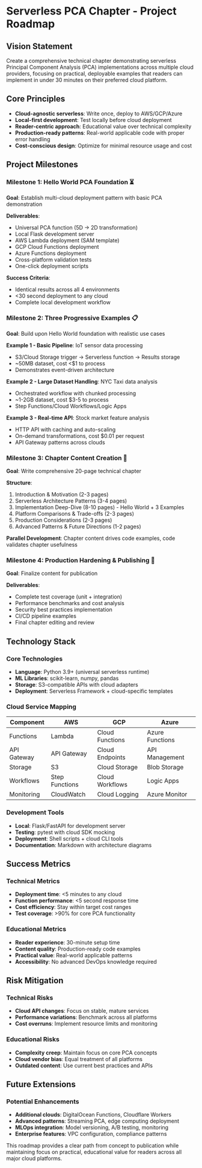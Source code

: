 # Serverless PCA Chapter - Project Roadmap

## Vision Statement
Create a comprehensive technical chapter demonstrating serverless Principal Component Analysis (PCA) implementations across multiple cloud providers, focusing on practical, deployable examples that readers can implement in under 30 minutes on their preferred cloud platform.

## Core Principles
- **Cloud-agnostic serverless**: Write once, deploy to AWS/GCP/Azure
- **Local-first development**: Test locally before cloud deployment  
- **Reader-centric approach**: Educational value over technical complexity
- **Production-ready patterns**: Real-world applicable code with proper error handling
- **Cost-conscious design**: Optimize for minimal resource usage and cost

## Project Milestones

### Milestone 1: Hello World PCA Foundation ⏳
**Goal**: Establish multi-cloud deployment pattern with basic PCA demonstration

**Deliverables**:
- Universal PCA function (5D → 2D transformation)
- Local Flask development server
- AWS Lambda deployment (SAM template)
- GCP Cloud Functions deployment
- Azure Functions deployment
- Cross-platform validation tests
- One-click deployment scripts

**Success Criteria**:
- Identical results across all 4 environments
- <30 second deployment to any cloud
- Complete local development workflow

### Milestone 2: Three Progressive Examples 📋
**Goal**: Build upon Hello World foundation with realistic use cases

**Example 1 - Basic Pipeline**: IoT sensor data processing
- S3/Cloud Storage trigger → Serverless function → Results storage
- ~50MB dataset, cost <$1 to process
- Demonstrates event-driven architecture

**Example 2 - Large Dataset Handling**: NYC Taxi data analysis  
- Orchestrated workflow with chunked processing
- ~1-2GB dataset, cost $3-5 to process
- Step Functions/Cloud Workflows/Logic Apps

**Example 3 - Real-time API**: Stock market feature analysis
- HTTP API with caching and auto-scaling
- On-demand transformations, cost $0.01 per request
- API Gateway patterns across clouds

### Milestone 3: Chapter Content Creation 📝
**Goal**: Write comprehensive 20-page technical chapter

**Structure**:
1. Introduction & Motivation (2-3 pages)
2. Serverless Architecture Patterns (3-4 pages) 
3. Implementation Deep-Dive (8-10 pages) - Hello World + 3 Examples
4. Platform Comparisons & Trade-offs (2-3 pages)
5. Production Considerations (2-3 pages)
6. Advanced Patterns & Future Directions (1-2 pages)

**Parallel Development**: Chapter content drives code examples, code validates chapter usefulness

### Milestone 4: Production Hardening & Publishing 🚀
**Goal**: Finalize content for publication

**Deliverables**:
- Complete test coverage (unit + integration)
- Performance benchmarks and cost analysis
- Security best practices implementation
- CI/CD pipeline examples
- Final chapter editing and review

## Technology Stack

### Core Technologies
- **Language**: Python 3.9+ (universal serverless runtime)
- **ML Libraries**: scikit-learn, numpy, pandas
- **Storage**: S3-compatible APIs with cloud adapters
- **Deployment**: Serverless Framework + cloud-specific templates

### Cloud Service Mapping
| Component | AWS | GCP | Azure |
|-----------|-----|-----|-------|
| Functions | Lambda | Cloud Functions | Azure Functions |
| API Gateway | API Gateway | Cloud Endpoints | API Management |
| Storage | S3 | Cloud Storage | Blob Storage |
| Workflows | Step Functions | Cloud Workflows | Logic Apps |
| Monitoring | CloudWatch | Cloud Logging | Azure Monitor |

### Development Tools
- **Local**: Flask/FastAPI for development server
- **Testing**: pytest with cloud SDK mocking
- **Deployment**: Shell scripts + cloud CLI tools
- **Documentation**: Markdown with architecture diagrams

## Success Metrics

### Technical Metrics
- **Deployment time**: <5 minutes to any cloud
- **Function performance**: <5 second response time
- **Cost efficiency**: Stay within target cost ranges
- **Test coverage**: >90% for core PCA functionality

### Educational Metrics  
- **Reader experience**: 30-minute setup time
- **Content quality**: Production-ready code examples
- **Practical value**: Real-world applicable patterns
- **Accessibility**: No advanced DevOps knowledge required

## Risk Mitigation

### Technical Risks
- **Cloud API changes**: Focus on stable, mature services
- **Performance variations**: Benchmark across all platforms
- **Cost overruns**: Implement resource limits and monitoring

### Educational Risks
- **Complexity creep**: Maintain focus on core PCA concepts
- **Cloud vendor bias**: Equal treatment of all platforms
- **Outdated content**: Use current best practices and APIs

## Future Extensions

### Potential Enhancements
- **Additional clouds**: DigitalOcean Functions, Cloudflare Workers
- **Advanced patterns**: Streaming PCA, edge computing deployment
- **MLOps integration**: Model versioning, A/B testing, monitoring
- **Enterprise features**: VPC configuration, compliance patterns

This roadmap provides a clear path from concept to publication while maintaining focus on practical, educational value for readers across all major cloud platforms.